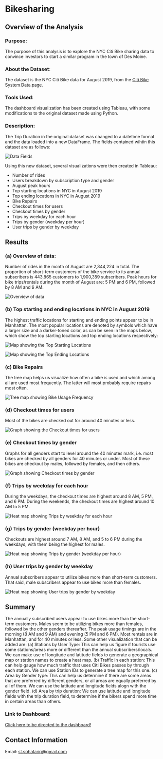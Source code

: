 # Bikesharing
## Overview of the Analysis
### Purpose:
The purpose of this analysis is to explore the NYC Citi Bike sharing data to convince investors to start a similar program in the town of Des Moine.

### About the Dataset:
The dataset is the NYC Citi Bike data for August 2019, from the [Citi Bike System Data page](https://ride.citibikenyc.com/system-data).

### Tools Used:
The dashboard visualization has been created using Tableau, with some modifications to the original dataset made using Python.

### Description:
The Trip Duration in the original dataset was changed to a datetime format and the data loaded into a new DataFrame. The fields contained wihtin this dataset are as follows:

![Data Fields](https://github.com/SohaT7/Bikesharing/blob/main/Images/Datafields.png)

Using this new dataset, several visualizations were then created in Tableau:
- Number of rides
- Users breakdown by subscription type and gender
- August peak hours
- Top starting locations in NYC in August 2019
- Top ending locations in NYC in August 2019
- Bike Repairs
- Checkout times for users
- Checkout times by gender
- Trips by weekday for each hour
- Trips by gender (weekday per hour)
- User trips by gender by weekday

## Results
### (a) Overview of data:
Number of rides in the month of August are 2,344,224 in total. The proportion of short-term customers of the bike service to its annual subscribers is 443,865 customers to 1,900,359 subscribers. Peak hours for bike trips/rentals during the month of August are: 5 PM and 6 PM, followed by 8 AM and 9 AM.

![Overview of data](https://github.com/SohaT7/Bikesharing/blob/main/Images/Overview.png)

### (b) Top starting and ending locations in NYC in August 2019
The highest traffic locations for starting and ending points appear to be in Manhattan. The most popular locations are denoted by symbols which have a larger size and a darker-toned color, as can be seen in the maps below, which show the top starting locations and top ending locations respectively:

![Map showing the Top Starting Locations](https://github.com/SohaT7/Bikesharing/blob/main/Images/TopStartingLocations.png)

![Map showing the Top Ending Locations](https://github.com/SohaT7/Bikesharing/blob/main/Images/TopEndingLocations.png)

### (c) Bike Repairs
The tree map helps us visualize how often a bike is used and which among all are used most frequently. The latter will most probably require repairs most often.

![Tree map showing Bike Usage Frequency]()

### (d) Checkout times for users
Most of the bikes are checked out for around 40 minutes or less.

![Graph showing the Checkout times for users]()

### (e) Checkout times by gender
Graphs for all genders start to level around the 40 minutes mark, i.e. most bikes are checked by all genders for 40 minutes or under. Most of these bikes are checkout by males, followed by females, and then others. 

![Graph showing Checkout times by gender]()

### (f) Trips by weekday for each hour
During the weekdays, the checkout times are highest around 8 AM, 5 PM, and 6 PM. During the weekends, the checkout times are highest around 10 AM to 5 PM.

![Heat map showing Trips by weekday for each hour]()

### (g) Trips by gender (weekday per hour)
Checkouts are highest around 7 AM, 8 AM, and 5 to 6 PM during the weekdays, with them being the highest for males.

![Heat map showing Trips by gender (weekday per hour)]()

### (h) User trips by gender by weekday
Annual subscribers appear to utilize bikes more than short-term customers. That said, male subscribers appear to use bikes more than females.

![Heat map showing User trips by gender by weekday]()

## Summary
The annually subscribed users appear to use bikes more than the short-term customers. Males seem to be utilizing bikes more than females, followed by the other genders thereafter. The peak usage timings are in the morning (8 AM and 9 AM) and evening (5 PM and 6 PM). Most rentals are in Manhattan, and for 40 minutes or less. 
Some other visualization that can be added are:
(a) Stations by User Type: This can help us figure if tourists use some stations/areas more or different than the annual subscribers/locals. We can make use of longitude and latitude fields to generate a geographical map or station names to create a heat map.
(b) Traffic in each station: This can help gauge how much traffic that uses Citi Bikes passes by through each station. We can use Station IDs to generate a tree map for this one. 
(c) Area by Gender type: This can help us determine if there are some areas that are preferred by different genders, or all areas are equally preferred by all of them. We can use the latitude and longitude fields alogn with the gender field. 
(d) Area by trip duration: We can use latitude and longitude fields with the trip duration field, to determine if the bikers spend more time in certain areas than others. 

### Link to Dashboard:
[Click here to be directed to the dashboard!](https://public.tableau.com/app/profile/sturr/viz/Book_bikesharing/NYCStory)

## Contact Information
Email: st.sohatariq@gmail.com
